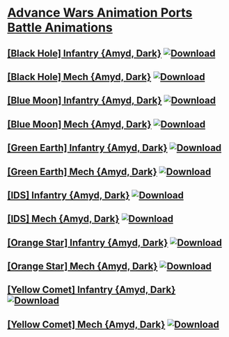 # [Advance Wars Animation Ports Battle Animations](./)

## [\[Black Hole\] Infantry {Amyd, Dark}](https://git.io/JSwkx) [![Download](https://img.shields.io/badge/Download--red?style=social&logo=github)](https://git.io/JSwIZ)






## [\[Black Hole\] Mech {Amyd, Dark}](https://git.io/JSwI8) [![Download](https://img.shields.io/badge/Download--red?style=social&logo=github)](https://git.io/JSwIo)






## [\[Blue Moon\] Infantry {Amyd, Dark}](https://git.io/JSwkN) [![Download](https://img.shields.io/badge/Download--red?style=social&logo=github)](https://git.io/JSwIB)






## [\[Blue Moon\] Mech {Amyd, Dark}](https://git.io/JSwkh) [![Download](https://img.shields.io/badge/Download--red?style=social&logo=github)](https://git.io/JSwIl)






## [\[Green Earth\] Infantry {Amyd, Dark}](https://git.io/JSwkj) [![Download](https://img.shields.io/badge/Download--red?style=social&logo=github)](https://git.io/JSwIc)






## [\[Green Earth\] Mech {Amyd, Dark}](https://git.io/JSwkA) [![Download](https://img.shields.io/badge/Download--red?style=social&logo=github)](https://git.io/JSwIG)






## [\[IDS\] Infantry {Amyd, Dark}](https://git.io/JSwIm) [![Download](https://img.shields.io/badge/Download--red?style=social&logo=github)](https://git.io/JSwIR)






## [\[IDS\] Mech {Amyd, Dark}](https://git.io/JSwIY) [![Download](https://img.shields.io/badge/Download--red?style=social&logo=github)](https://git.io/JSwI0)






## [\[Orange Star\] Infantry {Amyd, Dark}](https://git.io/JSwIe) [![Download](https://img.shields.io/badge/Download--red?style=social&logo=github)](https://git.io/JSwIW)






## [\[Orange Star\] Mech {Amyd, Dark}](https://git.io/JSwIk) [![Download](https://img.shields.io/badge/Download--red?style=social&logo=github)](https://git.io/JSwIr)






## [\[Yellow Comet\] Infantry {Amyd, Dark}](https://git.io/JSwIv) [![Download](https://img.shields.io/badge/Download--red?style=social&logo=github)](https://git.io/JSwI4)






## [\[Yellow Comet\] Mech {Amyd, Dark}](https://git.io/JSwkp) [![Download](https://img.shields.io/badge/Download--red?style=social&logo=github)](https://git.io/JSwIC)





